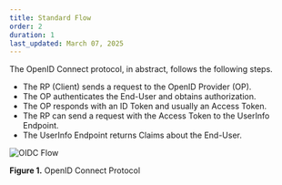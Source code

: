 ```yaml
---
title: Standard Flow
order: 2
duration: 1
last_updated: March 07, 2025
---
```


The OpenID Connect protocol, in abstract, follows the following steps.

- The RP (Client) sends a request to the OpenID Provider (OP).
- The OP authenticates the End-User and obtains authorization.
- The OP responds with an ID Token and usually an Access Token.
- The RP can send a request with the Access Token to the UserInfo Endpoint.
- The UserInfo Endpoint returns Claims about the End-User.


![OIDC Flow](/assets/images/openid-connect-integration/oidc-flow.png)

**Figure 1.** OpenID Connect Protocol